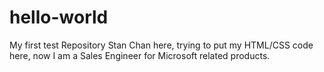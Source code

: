 # hello-world
My first test Repository
Stan Chan here, trying to put my HTML/CSS code here, now I am a Sales Engineer for Microsoft related products.
